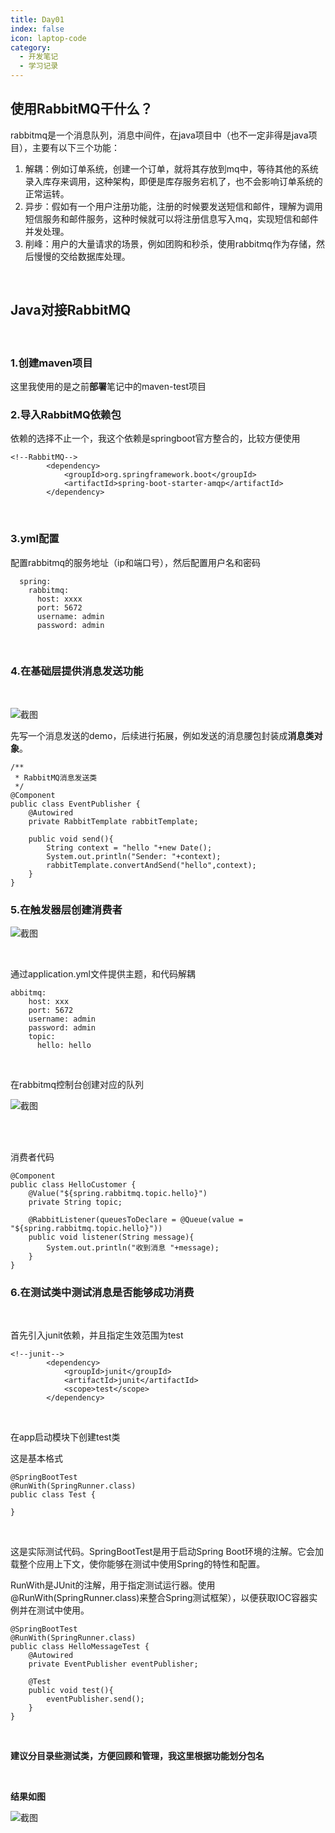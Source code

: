 ```yaml
---
title: Day01
index: false
icon: laptop-code
category:
  - 开发笔记
  - 学习记录
---
```


## 使用RabbitMQ干什么？

rabbitmq是一个消息队列，消息中间件，在java项目中（也不一定非得是java项目），主要有以下三个功能：

1. 解耦：例如订单系统，创建一个订单，就将其存放到mq中，等待其他的系统录入库存来调用，这种架构，即便是库存服务宕机了，也不会影响订单系统的正常运转。
2. 异步：假如有一个用户注册功能，注册的时候要发送短信和邮件，理解为调用短信服务和邮件服务，这种时候就可以将注册信息写入mq，实现短信和邮件并发处理。
3. 削峰：用户的大量请求的场景，例如团购和秒杀，使用rabbitmq作为存储，然后慢慢的交给数据库处理。

<br/>

## Java对接RabbitMQ

<br/>

### 1.创建maven项目

这里我使用的是之前**部署**笔记中的maven-test项目

### 2.导入RabbitMQ依赖包

依赖的选择不止一个，我这个依赖是springboot官方整合的，比较方便使用

```
<!--RabbitMQ-->
        <dependency>
            <groupId>org.springframework.boot</groupId>
            <artifactId>spring-boot-starter-amqp</artifactId>
        </dependency>
```

<br/>

### 3.yml配置

配置rabbitmq的服务地址（ip和端口号），然后配置用户名和密码

```
  spring:
    rabbitmq:
      host: xxxx
      port: 5672
      username: admin
      password: admin
```

<br/>

### 4.在基础层提供消息发送功能

<br/>

![截图](0b206df8827ed8a1ad4587f103168ae1.png)

先写一个消息发送的demo，后续进行拓展，例如发送的消息腰包封装成**消息类对象**。

```
/**
 * RabbitMQ消息发送类
 */
@Component
public class EventPublisher {
    @Autowired
    private RabbitTemplate rabbitTemplate;

    public void send(){
        String context = "hello "+new Date();
        System.out.println("Sender: "+context);
        rabbitTemplate.convertAndSend("hello",context);
    }
}

```

### 5.在触发器层创建消费者

![截图](469a4daf303ccce76bb73c207f57ff1c.png)

<br/>

通过application.yml文件提供主题，和代码解耦

```
abbitmq:
    host: xxx
    port: 5672
    username: admin
    password: admin
    topic:
      hello: hello
```

<br/>

在rabbitmq控制台创建对应的队列

![截图](d8c778e2bc4a974f93deae086a40f6ac.png)

<br/>

<br/>

消费者代码

```
@Component
public class HelloCustomer {
    @Value("${spring.rabbitmq.topic.hello}")
    private String topic;

    @RabbitListener(queuesToDeclare = @Queue(value = "${spring.rabbitmq.topic.hello}"))
    public void listener(String message){
        System.out.println("收到消息 "+message);
    }
}
```

### 6.在测试类中测试消息是否能够成功消费

<br/>

首先引入junit依赖，并且指定生效范围为test

```
<!--junit-->
        <dependency>
            <groupId>junit</groupId>
            <artifactId>junit</artifactId>
            <scope>test</scope>
        </dependency>
```

<br/>

在app启动模块下创建test类

这是基本格式

```
@SpringBootTest
@RunWith(SpringRunner.class)
public class Test {
    
}

```

<br/>

这是实际测试代码。SpringBootTest是用于启动Spring Boot环境的注解。它会加载整个应用上下文，使你能够在测试中使用Spring的特性和配置。

RunWith是JUnit的注解，用于指定测试运行器。使用@RunWith(SpringRunner.class)来整合Spring测试框架），以便获取IOC容器实例并在测试中使用。

```
@SpringBootTest
@RunWith(SpringRunner.class)
public class HelloMessageTest {
    @Autowired
    private EventPublisher eventPublisher;

    @Test
    public void test(){
        eventPublisher.send();
    }
}
```

<br/>

**建议分目录些测试类，方便回顾和管理，我这里根据功能划分包名**

<br/>

**结果如图**

![截图](d1a98d89eb079af25ebdc27f6bce4757.png)